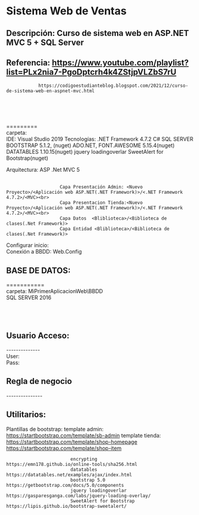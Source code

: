 # Sistema Web de Ventas

## Descripción:	Curso de sistema web en ASP.NET MVC 5 + SQL Server 
## Referencia: 	https://www.youtube.com/playlist?list=PLx2nia7-PgoDptcrh4k4ZStjpVLZbS7rU
				https://codigoestudianteblog.blogspot.com/2021/12/curso-de-sistema-web-en-aspnet-mvc.html
<br><br><br>


=========<br>
carpeta:				<br>
IDE: 					Visual Studio 2019
Tecnologías:			.NET Framework 4.7.2
						C#
						SQL SERVER
						BOOTSTRAP 5.1.2, (nuget)
						ADO.NET, 
						FONT.AWESOME 5.15.4(nuget)
						DATATABLES 1.10.15(nuget)
						jquery loadingoverlar
						SweetAlert for Bootstrap(nuget)
						
						
Arquitectura:			ASP .Net MVC 5<br><br>

						Capa Presentación Admin: <Nuevo Proyecto>/<Aplicación web ASP.NET(.NET Framework)>/<.NET Framework 4.7.2>/<MVC><br>
						Capa Presentacion Tienda:<Nuevo Proyecto>/<Aplicación web ASP.NET(.NET Framework)>/<.NET Framework 4.7.2>/<MVC><br>
						Capa Datos	<Bliblioteca>/<Biblioteca de clases(.Net Framework)>
						Capa Entidad <Bliblioteca>/<Biblioteca de clases(.Net Framework)>
	
Configurar inicio:		
Conexión a BBDD:		Web.Config





## BASE DE DATOS:
===========<br>
carpeta:				MiPrimerAplicacionWeb\BBDD<br>
SQL SERVER 2016<br><br><br><br>



## Usuario Acceso:
--------------<br>
User: <br>
Pass: 


## Regla de negocio
---------------<br>






## Utilitarios:
Plantillas de bootstrap:	template admin:		https://startbootstrap.com/template/sb-admin
							template tienda:	https://startbootstrap.com/template/shop-homepage	
												https://startbootstrap.com/template/shop-item
												
							encrypting				https://emn178.github.io/online-tools/sha256.html		
							datatables				https://datatables.net/examples/ajax/index.html							
							bootstrap 5.0 			https://getbootstrap.com/docs/5.0/components
							jquery loadingoverlar 	https://gasparesganga.com/labs/jquery-loading-overlay/
							SweetAlert for Bootstrap		https://lipis.github.io/bootstrap-sweetalert/
							
							
							
							
							
							